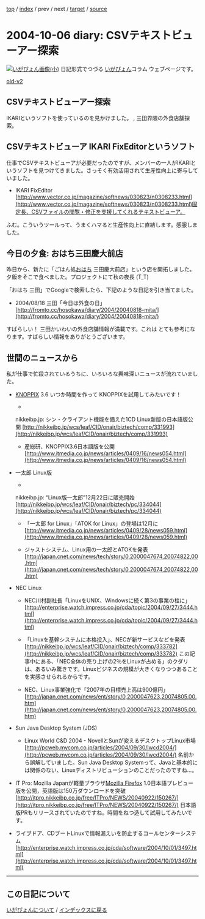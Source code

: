 [top](https://igapyon.github.io/diary/) 
 / [index](https://igapyon.github.io/diary/2004/index.html) 
 / prev 
 / next 
 / [target](https://igapyon.github.io/diary/2004/ig041006.html) 
 / [source](https://github.com/igapyon/diary/blob/gh-pages/2004/ig041006.html.src.md) 

2004-10-06 diary: CSVテキストビューアー探索
=====================================================================================================
[![いがぴょん画像(小)](https://igapyon.github.io/diary/images/iga200306s.jpg "いがぴょん")](https://igapyon.github.io/diary/memo/memoigapyon.html) 日記形式でつづる [いがぴょん](https://igapyon.github.io/diary/memo/memoigapyon.html)コラム ウェブページです。

[old-v2](ig041006-orig.html)

## CSVテキストビューアー探索

IKARIというソフトを使っているのを見かけました。 , 三田界隈の外食店舗探索。


## CSVテキストビューア IKARI FixEditorというソフト

仕事でCSVテキストビューアが必要だったのですが、メンバーの一人がIKARIというソフトを見つけてきました。さっそく有効活用されて生産性向上に寄与していました。

* IKARI FixEditor
  [http://www.vector.co.jp/magazine/softnews/030823/n0308233.html](http://www.vector.co.jp/magazine/softnews/030823/n0308233.html)固定長、CSVファイルの閲覧・修正を支援してくれるテキストビューア。

ふむ。こういうツールって、うまくハマると生産性向上に直結します。感服しました。

## 今日の夕食: おはち三田慶大前店

昨日から、新たに「ごはん処[おはち](http://www.freshnessburger.co.jp/ohachi/) 三田慶大前店」という店を開拓しました。夕飯をそこで食べました。プロジェクトにて秋の夜長
(T_T)

「おはち 三田」でGoogleで検索したら、下記のような日記を引き当てました。

* 2004/08/18 三田「今日は外食の日」
  [http://fromto.cc/hosokawa/diary/2004/20040818-mita/](http://fromto.cc/hosokawa/diary/2004/20040818-mita/)

すばらしい！ 三田かいわいの外食店舗情報が満載です。これは とても参考になります。すばらしい情報をありがとうございます。

## 世間のニュースから

私が仕事で忙殺されているうちに、いろいろな興味深いニュースが流れていました。

* [KNOPPIX](http://www.igapyon.jp/igapyon/diary/keyword/knoppix.html) 3.6
  いつか時間を作って KNOPPIXを試用してみたいです！
  
  * 
  nikkeibp.jp: シン・クライアント機能を備えた1CD Linux新版の日本語版公開
    [http://nikkeibp.jp/wcs/leaf/CID/onair/biztech/comp/331993](http://nikkeibp.jp/wcs/leaf/CID/onair/biztech/comp/331993)
    
  * 産総研、KNOPPIX3.6日本語版を公開
    [http://www.itmedia.co.jp/news/articles/0409/16/news054.html](http://www.itmedia.co.jp/news/articles/0409/16/news054.html)
  

  
* 一太郎 Linux版
  
  * 
  nikkeibp.jp: “Linux版一太郎”12月22日に販売開始
    [http://nikkeibp.jp/wcs/leaf/CID/onair/biztech/pc/334044](http://nikkeibp.jp/wcs/leaf/CID/onair/biztech/pc/334044)
    
  * 「一太郎 for Linux」「ATOK for Linux」の登場は12月に
    [http://www.itmedia.co.jp/news/articles/0409/28/news059.html](http://www.itmedia.co.jp/news/articles/0409/28/news059.html)
    
  * ジャストシステム、Linux用の一太郎とATOKを発表
    [http://japan.cnet.com/news/tech/story/0,2000047674,20074822,00.htm](http://japan.cnet.com/news/tech/story/0,2000047674,20074822,00.htm)
  

  
* NEC Linux
  
  * NEC川村副社長「LinuxをUNIX、Windowsに続く第3の事業の柱に」 
    [http://enterprise.watch.impress.co.jp/cda/topic/2004/09/27/3444.html](http://enterprise.watch.impress.co.jp/cda/topic/2004/09/27/3444.html)
    
  * 「Linuxを基幹システムに本格投入」、NECが新サービスなどを発表
    [http://nikkeibp.jp/wcs/leaf/CID/onair/biztech/comp/333782](http://nikkeibp.jp/wcs/leaf/CID/onair/biztech/comp/333782)
    この記事中にある、「NEC全体の売り上げの2％をLinuxが占める」のクダリは、あるいみ驚きです。Linuxビジネスの規模が大きくなりつつあることを実感させられるからです。
    
  * NEC、Linux事業強化で「2007年の目標売上高は900億円」
    [http://japan.cnet.com/news/ent/story/0,2000047623,20074805,00.htm](http://japan.cnet.com/news/ent/story/0,2000047623,20074805,00.htm)
  

  
* Sun Java Desktop System (JDS)
  
  * Linux World C&D 2004 - NovellとSunが変えるデスクトップLinux市場
    [http://pcweb.mycom.co.jp/articles/2004/09/30/lwcd2004/](http://pcweb.mycom.co.jp/articles/2004/09/30/lwcd2004/)
    名前から誤解していました。Sun Java Desktop Systemって、Javaと基本的には関係のない、Linuxディストリビューションのことだったのですね…。
  

  
* IT Pro: Mozilla Japanが軽量ブラウザ[Mozilla Firefox](http://www.igapyon.jp/igapyon/diary/keyword/firefox.html) 1.0日本語プレビュー版を公開，英語版は150万ダウンロードを突破
  [http://itpro.nikkeibp.co.jp/free/ITPro/NEWS/20040922/150267/](http://itpro.nikkeibp.co.jp/free/ITPro/NEWS/20040922/150267/)
  日本語版PRもリリースされていたのですね。時間をねつ造して試用してみたいです。
  
* ライブドア、CDブートLinuxで情報漏えいを防止するコールセンターシステム
  [http://enterprise.watch.impress.co.jp/cda/software/2004/10/01/3497.html](http://enterprise.watch.impress.co.jp/cda/software/2004/10/01/3497.html)


----------------------------------------------------------------------------------------------------

## この日記について
[いがぴょんについて](https://igapyon.github.io/diary/memo/memoigapyon.html) / [インデックスに戻る](https://igapyon.github.io/diary/idxall.html)
